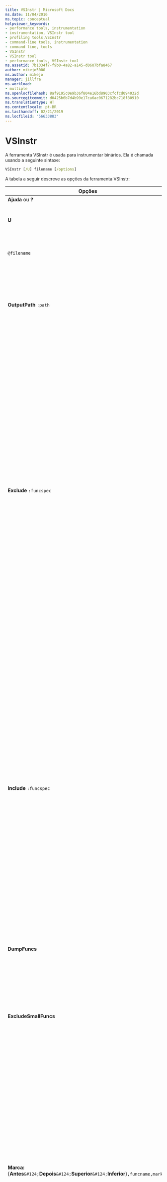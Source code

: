 ```yaml
---
title: VSInstr | Microsoft Docs
ms.date: 11/04/2016
ms.topic: conceptual
helpviewer_keywords:
- performance tools, instrumentation
- instrumentation, VSInstr tool
- profiling tools,VSInstr
- command-line tools, instrumentation
- command line, tools
- VSInstr
- VSInstr tool
- performance tools, VSInstr tool
ms.assetid: 7b1334f7-f9b0-4a82-a145-d0607bfa8467
author: mikejo5000
ms.author: mikejo
manager: jillfra
ms.workload:
- multiple
ms.openlocfilehash: 8af9195c0e9b36f804e16bd8903cfcfcd094032d
ms.sourcegitcommit: d0425b6b7d4b99e17ca6ac0671282bc718f80910
ms.translationtype: HT
ms.contentlocale: pt-BR
ms.lasthandoff: 02/21/2019
ms.locfileid: "56633883"
---
```

# <a name="vsinstr"></a>VSInstr
A ferramenta VSInstr é usada para instrumentar binários. Ela é chamada usando a seguinte sintaxe:

```cmd
VSInstr [/U] filename [/options]
```

 A tabela a seguir descreve as opções da ferramenta VSInstr:

|Opções|Descrição|
|-------------|-----------------|
|**Ajuda** ou **?**|Exibe a ajuda.|
|**U**|Grava a saída redirecionada do console como Unicode. Deve ser a primeira opção especificada.|
|`@filename`|Especifica o nome de um arquivo de resposta que contém uma opção de comando por linha.  Não use aspas.|
|**OutputPath** `:path`|Especifica um diretório de destino para a imagem instrumentada. Se um caminho de saída não for especificado, o binário original será renomeado acrescentando "Orig" ao nome do arquivo no mesmo diretório e uma cópia do binário será instrumentada.|
|**Exclude** `:funcspec`|Determina uma especificação de função a ser excluída da instrumentação por testes. É útil quando a entrada de teste de criação de perfil em uma função causa resultados imprevisíveis ou indesejados.<br /><br /> Não use as opções **Exclude** e **Include** que se referem a funções no mesmo binário.<br /><br /> Você pode determinar várias especificações de função com opções **Exclude** separadas.<br /><br /> `funcspec` é definida como:<br /><br /> função [namespace\<separator1>] [class\<separator2>]<br /><br /> \<separator1> é `::` para código nativo e `.` para código gerenciado.<br /><br /> \<separator2> é sempre `::`<br /><br /> **Exclude** tem suporte com a cobertura de código.<br /><br /> Há suporte para o caractere curinga \*. Por exemplo, para excluir todas as funções em um namespace, use:<br /><br /> MyNamespace::\*<br /><br /> Você pode usar **VSInstr /DumpFuncs** para listar os nomes completos de funções no binário especificado.|
|**Include** `:funcspec`|Determina uma especificação de função em um binário para instrumentar com testes. Todas as outras funções nos binários não são instrumentadas.<br /><br /> Você pode determinar várias especificações de função com opções **Include** separadas.<br /><br /> Não use as opções **Include** e **Exclude** que se referem a funções no mesmo binário.<br /><br /> Não há suporte para **Include** com cobertura de código.<br /><br /> `funcspec` é definida como:<br /><br /> função [namespace\<separator1>] [class\<separator2>]<br /><br /> \<separator1> é `::` para código nativo e `.` para código gerenciado.<br /><br /> \<separator2> é sempre `::`<br /><br /> Há suporte para o caractere curinga \*. Por exemplo, para incluir todas as funções em um namespace, use:<br /><br /> MyNamespace::\*<br /><br /> Você pode usar **VSInstr /DumpFuncs** para listar os nomes completos de funções no binário especificado.|
|**DumpFuncs**|Lista as funções dentro da imagem especificada. Nenhuma instrumentação é executada.|
|**ExcludeSmallFuncs**|Exclui funções pequenas, que são funções curtas que não fazem chamadas de função, da instrumentação. A opção **ExcludeSmallFuncs** oferece menos sobrecarga devido à instrumentação, portanto, uma velocidade de instrumentação aprimorada.<br /><br /> A exclusão de funções pequenas também reduz o tamanho do arquivo .*vsp* e o tempo necessário para análise.|
|**Marca:**{**Antes**`&#124;`**Depois**`&#124;`**Superior**`&#124;`**Inferior**}`,funcname,markid`|Insere uma marca de perfil (um identificador usado para delimitar os dados em relatórios) que você pode usar para identificar o início ou término de um intervalo de dados no arquivo de relatório. vsp.<br /><br /> **Before** – Imediatamente antes da entrada da função de destino.<br /><br /> **After** – Imediatamente depois da saída da função de destino.<br /><br /> **Top** – Imediatamente depois da entrada da função de destino.<br /><br /> **Bottom** – Imediatamente antes de cada retorno na função de destino.<br /><br /> `funcname` – Nome da função de destino<br /><br /> `Markid` – Um inteiro positivo (longo) para usar como o identificador da marca de perfil.|
|**Cobertura**|Executa a instrumentação de cobertura. Pode ser usado apenas com as seguintes opções: **Verbose**, **OutputPath**, **Exclude** e **Logfile**.|
|**Verbose**|A opção **Verbose** é usada para exibir informações detalhadas sobre o processo de instrumentação.|
|**NoWarn** `[:[Message Number[;Message Number]]]`|Suprime todos os avisos ou avisos específicos.<br /><br /> `Message Number` – o número o aviso. Se `Message Number` for omitido, todos os avisos serão suprimidos.<br /><br /> Para obter mais informações, consulte [Avisos VSInstr](../profiling/vsinstr-warnings.md).|
|**Control** `:{` **Thread** `&#124;` **Process** `&#124;` **Global** `}`|Especifica o nível de criação de perfil das seguintes opções de controle de coleta de dados VSInstr:<br /><br /> **Iniciar**<br /><br /> **StartOnly**<br /><br /> **Suspend**<br /><br /> **StopOnly**<br /><br /> **SuspendOnly**<br /><br /> **ResumeOnly**<br /><br /> **Thread** – Especifica as funções de controle da coleta de dados de nível de thread. A criação de perfil é iniciada ou interrompida somente para o thread atual. O estado da criação de perfil de outros threads não é afetado. O padrão é thread.<br /><br /> **Process** – Especifica as funções de controle da coleta de dados da criação de perfil em nível de processo. A criação de perfil é iniciada ou interrompida para todos os threads no processo atual. O estado da criação de perfil de outros processos não é afetado.<br /><br /> **Global** – Especifica as funções de controle de coleta de dados em nível global (processo cruzado).<br /><br /> Se você não especificar o nível de criação de perfil, ocorrerá um erro.|
|**Start** `:{` **Inside** `&#124;` **Outside** `},funcname`|Limita a coleta de dados à função de destino e a funções filho chamadas por essa função.<br /><br /> **Inside** – Insere a função StartProfile imediatamente após a entrada na função de destino. Insere a função StopProfile imediatamente antes de cada retorno na função de destino.<br /><br /> **Outside** – Insere a função StartProfile imediatamente antes de cada chamada à função de destino. Insere a função StopProfile imediatamente depois de cada chamada à função de destino.<br /><br /> `funcname` – o nome da função de destino.|
|**Suspend** `:{` **Inside** `&#124;` **Outside** `},funcname`|Exclui a coleta de dados da função de destino e das funções filho chamadas por essa função.<br /><br /> **Inside** – Insere a função SuspendProfile imediatamente após a entrada na função de destino. Insere a função ResumeProfile imediatamente antes de cada retorno na função de destino.<br /><br /> **Outside** – Insere a função SuspendProfile imediatamente antes da entrada na função de destino. Insere a função ResumeProfile imediatamente antes da entrada da função de destino.<br /><br /> `funcname` – nome da função de destino.<br /><br /> Se a função de destino contiver uma função StartProfile, a função SuspendProfile será inserida antes dela. Se a função de destino contiver uma função StopProfile, a função ResumeProfile será inserida depois dela.|
|**StartOnly:** `{` **Before** `&#124;` **After** `&#124;` **Top** `&#124;` **Bottom** `},funcname`|Inicia a coleta de dados durante uma execução de criação de perfil. Insere a função API StartProfile no local especificado.<br /><br /> **Before** – Imediatamente antes da entrada da função de destino.<br /><br /> **After** – imediatamente depois da saída da função de destino.<br /><br /> **Top** – imediatamente depois da entrada da função de destino.<br /><br /> **Bottom** – imediatamente antes de cada retorno na função de destino.<br /><br /> `funcname` – nome da função de destino.|
|**StopOnly:**{**Before**`&#124;`**After**`&#124;`**Top**`&#124;`**Bottom**}`,funcname`|Para a coleta de dados durante uma execução de criação de perfil. Insere a função StopProfile no local especificado.<br /><br /> **Before** – Imediatamente antes da entrada da função de destino.<br /><br /> **After** – imediatamente depois da saída da função de destino.<br /><br /> **Top** – imediatamente depois da entrada da função de destino.<br /><br /> **Bottom** – imediatamente antes de cada retorno na função de destino.<br /><br /> `funcname` – nome da função de destino.|
|**SuspendOnly:**{**Before**`&#124;`**After**`&#124;`**Top**`&#124;`**Bottom**}`,funcname`|Para a coleta de dados durante uma execução de criação de perfil. Insere a API SuspendProfile no local especificado.<br /><br /> **Before** – Imediatamente antes da entrada da função de destino.<br /><br /> **After** – imediatamente depois da saída da função de destino.<br /><br /> **Top** – imediatamente depois da entrada da função de destino.<br /><br /> **Bottom** – imediatamente antes de cada retorno na função de destino.<br /><br /> `funcname` – nome da função de destino.<br /><br /> Se a função de destino contiver uma função StartProfile, a função SuspendProfile será inserida antes dela.|
|**ResumeOnly:**{**Before**`&#124;`**After**`&#124;`**Top**`&#124;`**Bottom**}`,funcname`|Inicia ou retoma a coleta de dados durante uma execução de criação de perfil.<br /><br /> Geralmente é usado para iniciar a criação de perfil depois que uma opção **SuspendOnly** interrompe a criação de perfil. Insere a API ResumeProfile no local especificado.<br /><br /> **Before** – Imediatamente antes da entrada da função de destino.<br /><br /> **After** – imediatamente depois da saída da função de destino.<br /><br /> **Top** – imediatamente depois da entrada da função de destino.<br /><br /> **Bottom** – imediatamente antes de cada retorno na função de destino.<br /><br /> `funcname` – nome da função de destino.<br /><br /> Se a função de destino contiver uma função StopProfile, a função ResumeProfile será inserida depois dela.|

## <a name="see-also"></a>Consulte também
- [VSPerfMon](../profiling/vsperfmon.md)
- [VSPerfCmd](../profiling/vsperfcmd.md)
- [VSPerfReport](../profiling/vsperfreport.md)
- [Avisos de VSInstr](../profiling/vsinstr-warnings.md)
- [Exibições de relatório de desempenho](../profiling/performance-report-views.md)